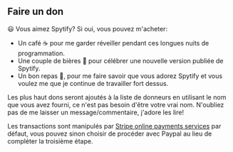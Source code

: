## Faire un don
😃 Vous aimez Spytify? Si oui, vous pouvez m'acheter:
- Un café ☕ pour me garder réveiller pendant ces longues nuits de programmation.
- Une couple de bières 🍻 pour célébrer une nouvelle version publiée de Spytify.
- Un bon repas 🥩, pour me faire savoir que vous adorez Spytify et vous voulez me que je continue de travailler fort dessus.

Les plus haut dons seront ajoutés à la liste de donneurs en utilisant le nom que vous avez fourni, ce n'est pas besoin d'être votre vrai nom. N'oubliez pas de me laisser un message/commentaire, j'adore les lire!

Les transactions sont manipulés par [Stripe online payments services](https://stripe.com/en-ca) par défaut, vous pouvez sinon choisir de procéder avec Paypal au lieu de compléter la troisième étape.